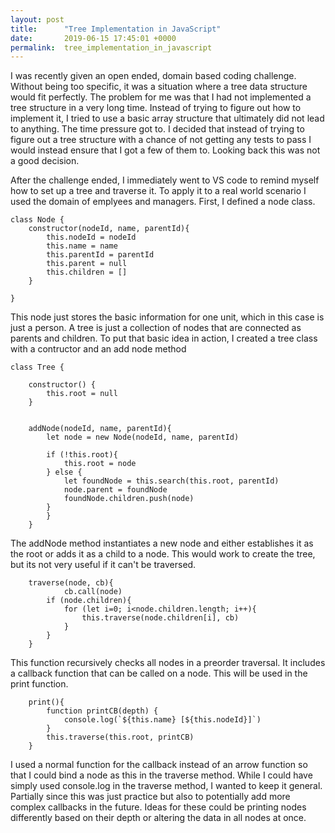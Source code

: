 ```yaml
---
layout: post
title:      "Tree Implementation in JavaScript"
date:       2019-06-15 17:45:01 +0000
permalink:  tree_implementation_in_javascript
---
```



I was recently given an open ended, domain based coding challenge. Without being too specific, it was a situation where a tree data structure would fit perfectly. The problem for me was that I had not implemented a tree structure in a very long time. Instead of trying to figure out how to implement it, I tried to use a basic array structure that ultimately did not lead to anything. The time pressure got to. I decided that instead of trying to figure out a tree structure with a chance of not getting any tests to pass I would instead ensure that I got a few of them to. Looking back this was not a good decision.

After the challenge ended, I immediately went to VS code to remind myself how to set up a tree and traverse it. To apply it to a real world scenario I used the domain of emplyees and managers. First, I defined a node class.
```
class Node {
    constructor(nodeId, name, parentId){
        this.nodeId = nodeId
        this.name = name
        this.parentId = parentId 
        this.parent = null
        this.children = []
    }

}
```
This node just stores the basic information for one unit, which in this case is just a person. A tree is just a collection of nodes that are connected as parents and children. To put that basic idea in action, I created a tree class with a contructor and an add node method

```
class Tree {

    constructor() {
        this.root = null
    }


    addNode(nodeId, name, parentId){
        let node = new Node(nodeId, name, parentId)

        if (!this.root){
            this.root = node
        } else {
            let foundNode = this.search(this.root, parentId)
            node.parent = foundNode 
            foundNode.children.push(node)
        }
		}
	}
```

The addNode method instantiates a new node and either establishes it as the root or adds it as a child to a node. This would work to create the tree, but its not very useful if it can't be traversed. 
```
    traverse(node, cb){
		    cb.call(node)
        if (node.children){
            for (let i=0; i<node.children.length; i++){
                this.traverse(node.children[i], cb)
            }
        }
    }
```

This function recursively checks all nodes in a preorder traversal. It includes a callback function that can be called on a node. This will be used in the print function. 
```
    print(){
        function printCB(depth) {
            console.log(`${this.name} [${this.nodeId}]`)
        }
        this.traverse(this.root, printCB)
    }
```
I used a normal function for the callback instead of an arrow function so that I could bind a node as this in the traverse method. While I could have simply used console.log in the traverse method, I wanted to keep it general. Partially since this was just practice but also to potentially add more complex callbacks in the future. Ideas for these could be printing nodes differently based on their depth or altering the data in all nodes at once. 

